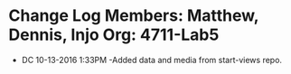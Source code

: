 Change Log
Members: Matthew, Dennis, Injo
Org: 4711-Lab5
==============================

- DC 10-13-2016 1:33PM -Added data and media from start-views repo.
